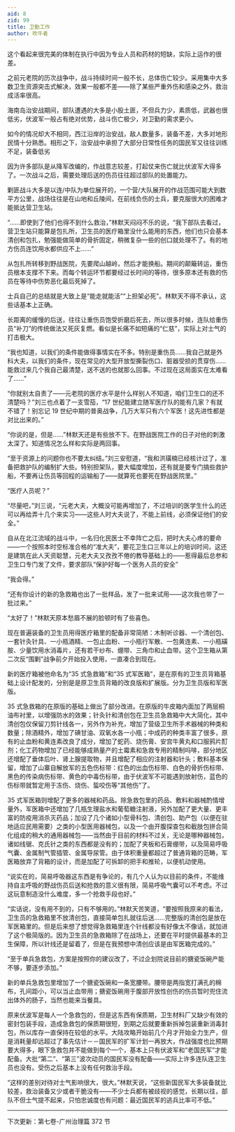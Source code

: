 ```yaml
---
aid: 8
zid: 99
title: 卫勤工作
author: 吹牛者
---
```


这个看起来很完美的体制在执行中因为专业人员和药材的短缺，实际上运作的很差。

之前元老院的历次战争中，战斗持续时间一般不长，总体伤亡较少。采用集中大多数卫生资源突击式解决，效果一般都不差――除了某些严重外伤和感染之外，救治成活率很高。

海南岛治安战期间，部队遭遇的大多是小股土匪，不但兵力少，素质低，武器也很低劣，伏波军一般占有绝对优势，战斗伤亡极少，对卫勤的需求更小。

如今的情况却大不相同，西江沿岸的治安战，敌人数量多，装备不差，大多对地形民情十分熟悉。相形之下，治安战中承担了大部分日常性任务的国民军又往往训练不足，装备低劣

因为许多部队是从降军改编的，作战意志较差，打起仗来伤亡就比伏波军大得多了。一次战斗之后，需要处理后送的伤员往往超过部队的处置能力。

剿匪战斗大多是以连/中队为单位展开的，一个营/大队展开的作战范围可能大到数平方公里，战场往往是在山地和丘陵间，在前线负伤的士兵，要克服很大的困难才能抵达营卫生站。

“……即使到了他们也得不到什么救治，”林默天闷闷不乐的说，“我下部队去看过，营卫生站只能算是包扎所，卫生员的医疗箱里没什么能用的东西，他们也只会基本清创和包扎，勉强能做简单的骨折固定，稍微复杂一些的创口就处理不了。有的地方伤员连饮用水都供应不上……”

从包扎所转移到野战医院，先要爬山越岭，然后才能换船。期间的颠簸转运，重伤员根本支撑不下来。而每个转运环节都要经过长时间的等待，很多原本还有救的伤员在等待中伤势恶化最后死掉了。

士兵自己的总结就是大致上是“能走就能活”“上担架必死”。林默天不得不承认，这些话基本上正确。

长距离的缓慢的后送，往往让重伤员饱受折磨后死去，所以很多时候，连队给重伤员“补刀”的传统做法又死灰复燃。看似是长痛不如短痛的“仁慈”，实际上对士气的打击极大。

“我也知道，以我们的条件能做得事情实在不多。特别是重伤员……我自己就是外科大夫，以我们的条件，现在常见的大型开放型撕裂伤口、脏器受损的贯穿伤……能救过来几个我自己最清楚，送不送的也就那么回事。不过现在这局面实在太难看了……”

“你就别太自责了――元老院的医疗水平是什么样别人不知道，咱们卫生口的还不清楚吗？”刘三也点着了一支雪茄，“17 世纪能建立随军医疗队的能有几家？有就不错了！别忘记 19 世纪中期的普奥战争，几万大军只有六个军医！这先进性都是对比出来的。”

“你说的是，但是……”林默天还是有些放不下。在野战医院工作的日子对他的刺激太深了。知道情况怎么样和实际是两回事。

“至于资源上的问题你也不要太纠结。”刘三安慰道，“我和洪璜楠已经核计过了，准备把救护队的编制扩大些。特别担架队，要大幅度增加，还有就是要专门搞些救护船，不要再让伤员等回程的运输船了――就算死也要死在野战医院里。”

“医疗人员呢？”

“尽量吧，”刘三说，“元老大夫，大概没可能再增加了，不过培训的医学生什么的还可以再给弄十几个来实习――这些人时大夫说了，不能上前线，必须保证他们的安全。”

自从在北江流域的战斗中，一名归化民医士不幸阵亡之后，把时大夫心疼的要命――一个按照本时空标准合格的“准大夫”，要花卫生口三年以上的培训时间，这还是建筑在此人天资聪慧，元老大夫又孜孜不倦的教导基础上的――惹得最后总参和卫生口专门发了文件，要求部队“保护好每一个医务人员的安全”

“我会得。”

“还有你设计的新的急救箱也出了一批样品，发了一批来试用――这次我也带了一批过来。”

“太好了！”林默天原本愁眉不展的脸顿时有了些喜色。

现在普遍装备的卫生员用得医疗箱里的配备非常简陋：木制听诊器、一个清创包、一套针灸针具、一小瓶酒精、一包止血粉、一小瓶行军散、一包黄连素、一小瓶磺胺、少量饮用水消毒片，还有若干纱布、绷带、三角巾和止血带。这个卫生箱从第二次反“围剿”战争前夕开始投入使用，一直凑合到现在。

新的医疗箱被他命名为“35 式急救箱”和“35 式军医箱”，是在原有的卫生员背箱基础上设计配发的，分别是是原卫生员背箱的改良版和扩展版。分为卫生员版和军医版。

35 式急救箱的在原版的基础上做出了部分改进。在原版的牛皮箱内面加了两层桐油布衬里，以增强防水的效果；针灸针和清创包在卫生员急救箱中大大简化，其中清创包仅保留刀剪针线各一，另外作为补充，增加了营级卫生所手术器械的种类和数量；除酒精外，增加了碘甘油、双氧水各一小瓶；中成药的种类丰富了很多，原有的止血粉和黄连素改良了成分，增加了蛇药、烧伤膏、安宫牛黄丸和口服鸦片酊剂；化工药物增加了已经能够成熟量产的土霉素和急救专用的精制吗啡，部分地区还增配了垂体后叶、肾上腺提取物，并且增配了相应的注射器和针头；敷料基本保留，增加了山寨自解放军的五色伤标带：红色的出血伤标带、白色的骨折伤标带、黑色的传染病伤标带、黄色的中毒伤标带，由于伏波军不可能遇到放射伤，蓝色的伤标带就暂定用于冻伤、烧伤、蜇咬伤等“其他伤”了。

35 式军医箱则增配了更多的器械和药品。除急救包里的药品、敷料和器械酌情增量外，军医箱中还增加了几瓶生理盐水和葡萄糖注射液，另外加配了更大量、更丰富的防疫用消杀灭药品；加设了几个诸如小型骨科包、清创包、助产包（以便在驻地适应民用需要）之类的小型医用器械包，以及一个由开腹探查包和截肢包拼合简化组成的稍大的通用器械包――当然由于目前的材料不过关，无论是哪种器械包，诸如线锯、克氏针之类的东西都是没有的；加配了夹板和石膏绷带，以及简易呼吸气囊、金属制气管插管、金属导尿管。由于体积重量都超过了普通背箱的范畴，军医箱放弃了背箱的设计，而是加配了可拆卸的把手和推轮，以便机动使用。

“说实在的，简易呼吸器这东西是有争论的，有几个人认为以目前的条件，不能维持自主呼吸的野战伤员后送和抢救的意义很有限，简易呼吸气囊可以不考虑。不过这玩意制造没什么难度，多一个抢救手段也好。”

“实话说，没有用不到的，只有不够用的。”林默天苦笑道，“要按照我原来的看法，卫生员的急救箱里不放清创包，直接简单包扎就往后送……完整版的清创包是放在军医箱里的。但是后来想了想觉得急救箱里连个针线都没有好像太不像话，就加进了这个极简版的。因为卫生员的急救箱除了在战场上，还要在平时提供最基本的卫生保障，所以针线还是留着了，但是在我预想中清创应该是由军医箱完成的。”

“至于单兵急救包，方案是按照你的建议改了，不过企划院说目前的搪瓷饭碗产能不够，要逐步添加。”

新的单兵急救包里增加了一个搪瓷饭碗和一条宽腰带。腰带是两指宽打满孔的棉布，孔间距小，可以当止血带用；搪瓷饭碗用于腹部开放性创伤的伤员暂时兜住流出体外的肠子，当然也能来当餐具。

原来伏波军是每人一个急救包的，但是这东西有保质期，卫生材料厂又缺少有效的密封包装手段，造成急救包的保质期很短，到期之后就要重新拆掉包装重新消毒封包，所以库存一直保持在较低的水平。大陆攻略开始前几个月才开始全力生产，但是消耗量却远超过了事先估计－－国民军的扩军计划一再放大，作战强度也比预期要大得多，眼下急救包并不能做到每个一个，基本上只有伏波军和“老国民军”才能配备。大批“第二”、“第三”波次动员的国民军没有配备――实际上许多连队连卫生员也没有。受伤之后基本上没有任何救治手段。

“这样的差别对待对士气影响很大，很大。”林默天说，“这些新国民军大多装备就比较差，救治装备又少或者干脆没有――不少士兵都有被歧视的感觉，长期以往，部队不但士气提不起来，只怕忠诚度也有问题：最近国民军的逃兵比率可不低。”

---

下次更新：第七卷-广州治理篇 372 节
